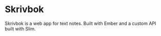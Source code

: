 # Skrivbok

Skrivbok is a web app for text notes. Built with Ember and a custom API built with Slim.
